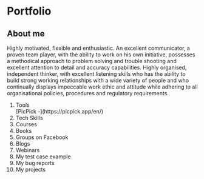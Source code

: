 # Portfolio
## About me
Highly motivated, flexible and enthusiastic. An excellent communicator, a proven team player, with the ability to work on his own initiative, possesses a methodical approach to problem solving and trouble shooting and excellent attention to detail and accuracy capabilities. Highly organised, independent thinker, with excellent listening skills who has the ability to build strong working relationships with a wide variety of people and who continually displays impeccable work ethic and attitude while adhering to all organisational policies, procedures and regulatory requirements.
<ol>
  <li>Tools</li>
  [PicPick -](https://picpick.app/en/)
  <li>Tech Skills</li>
  <li>Courses</li>
  <li>Books</li>
  <li>Groups on Facebook</li>
  <li>Blogs</li>
  <li>Webinars</li>
  <li>My test case example</li>
  <li>My bug reports</li>
  <li>My projects</li>
</ol> 
